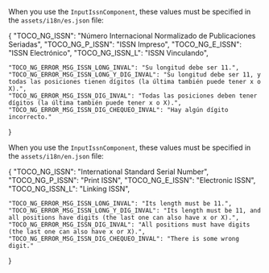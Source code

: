 
When you use the `InputIssnComponent`, these values must be specified in the `assets/i18n/es.json` file:

{
    "TOCO_NG_ISSN": "Número Internacional Normalizado de Publicaciones Seriadas",
    "TOCO_NG_P_ISSN": "ISSN Impreso",
    "TOCO_NG_E_ISSN": "ISSN Electrónico",
    "TOCO_NG_ISSN_L": "ISSN Vinculando",

    "TOCO_NG_ERROR_MSG_ISSN_LONG_INVAL": "Su longitud debe ser 11.",
    "TOCO_NG_ERROR_MSG_ISSN_LONG_Y_DIG_INVAL": "Su longitud debe ser 11, y todas las posiciones tienen dígitos (la última también puede tener x o X).",
    "TOCO_NG_ERROR_MSG_ISSN_DIG_INVAL": "Todas las posiciones deben tener dígitos (la última también puede tener x o X).",
    "TOCO_NG_ERROR_MSG_ISSN_DIG_CHEQUEO_INVAL": "Hay algún dígito incorrecto."
}



When you use the `InputIssnComponent`, these values must be specified in the `assets/i18n/en.json` file:

{
    "TOCO_NG_ISSN": "International Standard Serial Number",
    "TOCO_NG_P_ISSN": "Print ISSN",
    "TOCO_NG_E_ISSN": "Electronic ISSN",
    "TOCO_NG_ISSN_L": "Linking ISSN",

    "TOCO_NG_ERROR_MSG_ISSN_LONG_INVAL": "Its length must be 11.",
    "TOCO_NG_ERROR_MSG_ISSN_LONG_Y_DIG_INVAL": "Its length must be 11, and all positions have digits (the last one can also have x or X).",
    "TOCO_NG_ERROR_MSG_ISSN_DIG_INVAL": "All positions must have digits (the last one can also have x or X).",
    "TOCO_NG_ERROR_MSG_ISSN_DIG_CHEQUEO_INVAL": "There is some wrong digit."
}
